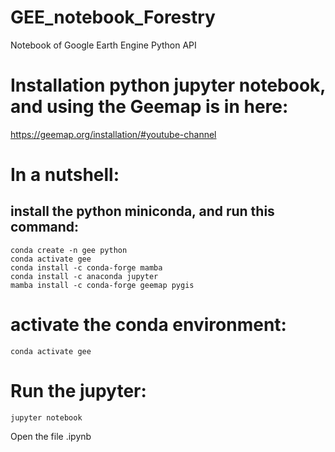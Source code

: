 # GEE_notebook_Forestry
Notebook of Google Earth Engine Python API

# Installation python jupyter notebook, and using the Geemap is in here:
https://geemap.org/installation/#youtube-channel

# In a nutshell:
## install the python miniconda, and run this command:     
    conda create -n gee python
    conda activate gee
    conda install -c conda-forge mamba
    conda install -c anaconda jupyter
    mamba install -c conda-forge geemap pygis


# activate the conda environment:
    conda activate gee

# Run the jupyter:
    jupyter notebook

Open the file .ipynb
